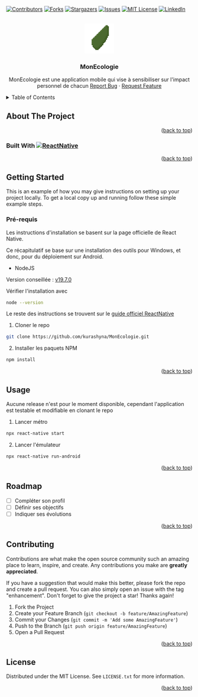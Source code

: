 <!-- Improved compatibility of back to top link: See: https://github.com/othneildrew/Best-README-Template/pull/73 -->
<a name="readme-top"></a>
<!--
    *** Thanks for checking out the Best-README-Template. If you have a suggestion
    *** that would make this better, please fork the repo and create a pull request
    *** or simply open an issue with the tag "enhancement".
    *** Don't forget to give the project a star!
    *** Thanks again! Now go create something AMAZING! :D
    -->



<!-- PROJECT SHIELDS -->
<!--
    *** I'm using markdown "reference style" links for readability.
    *** Reference links are enclosed in brackets [ ] instead of parentheses ( ).
    *** See the bottom of this document for the declaration of the reference variables
    *** for contributors-url, forks-url, etc. This is an optional, concise syntax you may use.
    *** https://www.markdownguide.org/basic-syntax/#reference-style-links
    -->

[![Contributors][contributors-shield]][contributors-url]
[![Forks][forks-shield]][forks-url]
[![Stargazers][stars-shield]][stars-url]
[![Issues][issues-shield]][issues-url]
[![MIT License][license-shield]][license-url]
[![LinkedIn][linkedin-shield]][linkedin-url]


<!-- PROJECT LOGO -->
<br />
<div align="center">
    <a href="https://github.com/kurashyna/monecologie">
        <img src="Sprite-0001.png" alt="Logo" width="80" height="80">
    </a>

<h3 align="center">MonEcologie</h3>

<p align="center">
    MonEcologie est une application mobile qui vise à sensibiliser sur l'impact personnel de chacun
    <!--
    <br />
    <a href="https://github.com/kurashyna/MonEcologie"><strong>Explore the docs »</strong></a>
    <br />
    <br /> -->
    <!--
    <a href="https://github.com/kurashyna/MonEcologie">View Demo</a>
    · -->
    <a href="https://github.com/kurashyna/MonEcologie/issues">Report Bug</a>
    ·
    <a href="https://github.com/kurashyna/MonEcologie/issues">Request Feature</a>
    </p>
    </div>



<!-- TABLE OF CONTENTS -->
<details>
    <summary>Table of Contents</summary>
    <ol>
        <li>
            <a href="#about-the-project">About The Project</a>
            <ul>
                <li><a href="#built-with">Built With</a></li>
            </ul>
        </li>
        <!--
        <li>
            <a href="#getting-started">Getting Started</a>
            <ul>
                <li><a href="#prerequisites">Prerequisites</a></li>
                <li><a href="#installation">Installation</a></li>
            </ul>
        </li> -->
        <li><a href="#usage">Usage</a></li>
        <li><a href="#roadmap">Roadmap</a></li>
        <li><a href="#contributing">Contributing</a></li>
        <li><a href="#license">License</a></li>
        <li><a href="#contact">Contact</a></li>
        <li><a href="#acknowledgments">Acknowledgments</a></li>
    </ol>
</details>



<!-- ABOUT THE PROJECT -->

## About The Project
<!--
[![Product Name Screen Shot][product-screenshot]](https://example.com)
-->
<p align="right">(<a href="#readme-top">back to top</a>)</p>

### Built With [![ReactNative][ReactNative]][ReactNative-url]

<p align="right">(<a href="#readme-top">back to top</a>)</p>

<!-- GETTING STARTED -->

## Getting Started

This is an example of how you may give instructions on setting up your project locally.
To get a local copy up and running follow these simple example steps.

### Pré-requis
Les instructions d'installation se basent sur la page officielle de React Native.

Ce récapitulatif se base sur une installation des outils pour Windows, et donc, pour du déploiement sur Android.

* NodeJS

Version conseillée : [v19.7.0](https://nodejs.org/dist/v19.7.0/)

Vérifier l'installation avec 
```sh
node --version
``` 

Le reste des instructions se trouvent sur le [guide officiel ReactNative](https://reactnative.dev/docs/environment-setup?guide=native&platform=android)

1. Cloner le repo

```sh
git clone https://github.com/kurashyna/MonEcologie.git
```

2. Installer les paquets NPM

```sh
npm install
```


<p align="right">(<a href="#readme-top">back to top</a>)</p>


<!-- USAGE EXAMPLES -->

## Usage

Aucune release n'est pour le moment disponible, cependant l'application est testable et modifiable en clonant le repo


1. Lancer métro
```sh
npx react-native start
```

2. Lancer l'émulateur
```sh
npx react-native run-android
```

<p align="right">(<a href="#readme-top">back to top</a>)</p>



<!-- ROADMAP -->

## Roadmap

- [ ] Compléter son profil
- [ ] Définir ses objectifs
- [ ] Indiquer ses évolutions

<p align="right">(<a href="#readme-top">back to top</a>)</p>



<!-- CONTRIBUTING -->

## Contributing

Contributions are what make the open source community such an amazing place to learn, inspire, and create. Any
contributions you make are **greatly appreciated**.

If you have a suggestion that would make this better, please fork the repo and create a pull request. You can also
simply open an issue with the tag "enhancement".
Don't forget to give the project a star! Thanks again!

1. Fork the Project
2. Create your Feature Branch (`git checkout -b feature/AmazingFeature`)
3. Commit your Changes (`git commit -m 'Add some AmazingFeature'`)
4. Push to the Branch (`git push origin feature/AmazingFeature`)
5. Open a Pull Request

<p align="right">(<a href="#readme-top">back to top</a>)</p>



<!-- LICENSE -->

## License

Distributed under the MIT License. See `LICENSE.txt` for more information.

<p align="right">(<a href="#readme-top">back to top</a>)</p>



<!-- CONTACT -->
<!--
## Contact

Project Link: [https://github.com/kurashyna/MonEcologie](https://github.com/kurashyna/MonEcologie)

<p align="right">(<a href="#readme-top">back to top</a>)</p>

-->

<!-- ACKNOWLEDGMENTS -->
<!--
## Acknowledgments

* []()
* []()
* []()

<p align="right">(<a href="#readme-top">back to top</a>)</p>
-->


<!-- MARKDOWN LINKS & IMAGES -->
<!-- https://www.markdownguide.org/basic-syntax/#reference-style-links -->

[contributors-shield]: https://img.shields.io/github/contributors/kurashyna/MonEcologie.svg?style=for-the-badge

[contributors-url]: https://github.com/kurashyna/MonEcologie/graphs/contributors

[forks-shield]: https://img.shields.io/github/forks/kurashyna/MonEcologie.svg?style=for-the-badge

[forks-url]: https://github.com/kurashyna/MonEcologie/network/members

[stars-shield]: https://img.shields.io/github/stars/kurashyna/MonEcologie.svg?style=for-the-badge

[stars-url]: https://github.com/kurashyna/MonEcologie/stargazers

[issues-shield]: https://img.shields.io/github/issues/kurashyna/MonEcologie.svg?style=for-the-badge

[issues-url]: https://github.com/kurashyna/MonEcologie/issues

[license-shield]: https://img.shields.io/github/license/kurashyna/MonEcologie.svg?style=for-the-badge

[license-url]: https://github.com/kurashyna/MonEcologie/blob/master/LICENSE.txt

[linkedin-shield]: https://img.shields.io/badge/-LinkedIn-black.svg?style=for-the-badge&logo=linkedin&colorB=555

[linkedin-url]: https://linkedin.com/in/lucas-le-menn-82493422b/

[product-screenshot]: images/screenshot.png

[Next.js]: https://img.shields.io/badge/next.js-000000?style=for-the-badge&logo=nextdotjs&logoColor=white

[Next-url]: https://nextjs.org/

[React.js]: https://img.shields.io/badge/React-20232A?style=for-the-badge&logo=react&logoColor=61DAFB

[React-url]: https://reactjs.org/

[ReactNative]: https://img.shields.io/badge/React%20Native-20232A?style=for-the-badge&logo=react&logoColor=61DAFB

[ReactNative-url]: https://reactnative.dev/

[Vue.js]: https://img.shields.io/badge/Vue.js-35495E?style=for-the-badge&logo=vuedotjs&logoColor=4FC08D

[Vue-url]: https://vuejs.org/

[Angular.io]: https://img.shields.io/badge/Angular-DD0031?style=for-the-badge&logo=angular&logoColor=white

[Angular-url]: https://angular.io/

[Svelte.dev]: https://img.shields.io/badge/Svelte-4A4A55?style=for-the-badge&logo=svelte&logoColor=FF3E00

[Svelte-url]: https://svelte.dev/

[Laravel.com]: https://img.shields.io/badge/Laravel-FF2D20?style=for-the-badge&logo=laravel&logoColor=white

[Laravel-url]: https://laravel.com

[Bootstrap.com]: https://img.shields.io/badge/Bootstrap-563D7C?style=for-the-badge&logo=bootstrap&logoColor=white

[Bootstrap-url]: https://getbootstrap.com

[JQuery.com]: https://img.shields.io/badge/jQuery-0769AD?style=for-the-badge&logo=jquery&logoColor=white

[JQuery-url]: https://jquery.com
